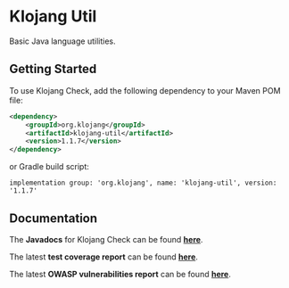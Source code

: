 # Klojang Util

Basic Java language utilities.

## Getting Started

To use Klojang Check, add the following dependency to your Maven POM file:

```xml
<dependency>
    <groupId>org.klojang</groupId>
    <artifactId>klojang-util</artifactId>
    <version>1.1.7</version>
</dependency>
```

or Gradle build script:

```
implementation group: 'org.klojang', name: 'klojang-util', version: '1.1.7'
```

## Documentation

The **Javadocs** for Klojang Check can be
found **[here](https://klojang4j.github.io/klojang-util/api)**.

The latest **test coverage report** can be
found **[here](https://klojang4j.github.io/klojang-util/coverage)**.

The latest **OWASP vulnerabilities report** can be
found **[here](https://klojang4j.github.io/klojang-util/vulnerabilities/dependency-check-report.html)**.


